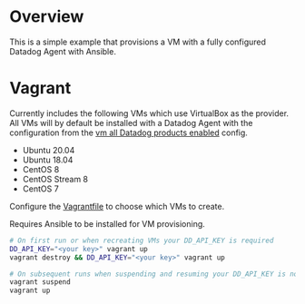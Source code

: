 # Overview

This is a simple example that provisions a VM with a fully configured Datadog Agent with Ansible.

# Vagrant

Currently includes the following VMs which use VirtualBox as the provider. All VMs will by default be installed with a Datadog Agent with the configuration from the [vm all Datadog products enabled](examples/infrastructure/vm-or-bare-metal/with-all-datadog-products-enabled) config.

- Ubuntu 20.04
- Ubuntu 18.04
- CentOS 8
- CentOS Stream 8
- CentOS 7

Configure the [Vagrantfile](Vagrantfile) to choose which VMs to create.

Requires Ansible to be installed for VM provisioning.

```bash
# On first run or when recreating VMs your DD_API_KEY is required
DD_API_KEY="<your key>" vagrant up
vagrant destroy && DD_API_KEY="<your key>" vagrant up

# On subsequent runs when suspending and resuming your DD_API_KEY is not required
vagrant suspend
vagrant up
```
